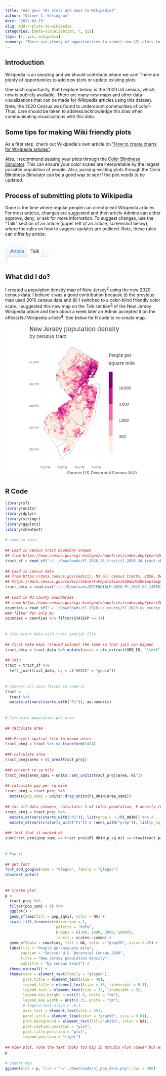 ```yaml
---
title: "Add your (R) plots and maps to Wikipedia!"
author: "Oliver C. Stringham"
date: "2022-03-15"
slug: add-r-plots-to-wikipedia
categories: [data-visualization, r, gis]
tags: [r, gis, wikipedia]
summary: "There are plenty of opportunities to submit new (R) plots to Wikipedia. Let’s do it!"
---
```


[1]: https://www.nytimes.com/2022/03/12/us/census-data-counting-changes.html
[2]: https://en.wikipedia.org/wiki/New_Jersey#/media/File:Nj_pop_dens.png
[3]: https://en.wikipedia.org/wiki/Talk:New_Jersey
[4]: https://en.wikipedia.org/wiki/New_Jersey


## Introduction 

Wikipedia is an amazing and we should contribute where we can! There are plenty of opportunities to add new plots or update existing plots. 

One such opportunity, that I explore below, is the 2020 US census, which now is publicly available. There are many new maps and other data visualizations that can be made for Wikipedia articles using this dataset. Note, the 2020 Census was found to undercount communities of color<sup>[1][1]</sup>. Thus, care should be taken to address/acknowledge this bias when communicating visualizations with this data. 

## Some tips for making Wiki friendly plots

As a first step, check out Wikipedia's own article on ["How to create charts for Wikipedia articles"](https://en.wikipedia.org/wiki/Wikipedia:How_to_create_charts_for_Wikipedia_articles).

Also, I recommend passing your plots through the [Color Blindness Simulator](https://www.color-blindness.com/coblis-color-blindness-simulator/). This can ensure your color scales are interpretable by the largest possible population of people. Also, passing existing plots through the Color Blindness Simulator can be a good way to see if the plot needs to be updated.  


## Process of submitting plots to Wikipedia
Gone is the time where regular people can directly edit Wikipedia articles. For most articles, changes are suggested and then article Admins can either approve, deny, or ask for more information. To suggest changes, use the "Talk" section of an article (upper left of an article, screenshot below), where the rules on how to suggest updates are outlined. Note, these rules can differ by article. 

![Talk section](talk.png "Talk section")


## What did I do?
I created a population density map of New Jersey<sup>[2][2]</sup> using the new 2020 census data. I believe it was a good contribution because (i) the previous map used 2010 census data and (ii) I switched to a color-blind friendly color scale. I suggested this new map on the Talk section<sup>[3][3]</sup> of the New Jersey Wikipedia article and then about a week later an Admin accepted it on the official NJ Wikipedia article<sup>[4][4]</sup>. See below for R code to re-create map. 


![NJ Pop](featured.png "NJ Population Density 2020 Map")


## R Code


```r
library(sf)
library(units)
library(dplyr)
library(stringr)
library(ggplot2)
library(showtext)

# Load in data

## Load in census tract boundary shapes
## from https://www.census.gov/cgi-bin/geo/shapefiles/index.php?year=2020&layergroup=Census+Tracts
tract_sf = read_sf("~/../Downloads/tl_2020_34_tract/tl_2020_34_tract.shp")

## Load in census data
## from https://data.census.gov/cedsci/, NJ all census tracts, 2020, Decennial Census, P1 | Race
## https://data.census.gov/cedsci/table?t=Populations%20and%20People&g=0400000US34%241400000&y=2020&tid=DECENNIALPL2020.P1
tract_data = read.csv("~/../Downloads/DECENNIALPL2020.P1_2022-02-14T053238/DECENNIALPL2020.P1_data_with_overlays_2022-02-14T052927.csv")

## Load in NJ County boundaries
## from https://www.census.gov/cgi-bin/geo/shapefiles/index.php?year=2020&layergroup=Counties+%28and+equivalent%29
counties = read_sf("~/../Downloads/tl_2020_us_county/tl_2020_us_county.shp")
### filter for only NJ
counties = counties %>% filter(STATEFP == 34)


# Join tract data with tract spatial file

## first make keys (shared column) the same so that join can happen
tract_data = tract_data %>% mutate(geoid = str_extract(GEO_ID, "\\d+$"))

## join
tract = tract_sf %>% 
  left_join(tract_data, by = c("GEOID" = "geoid"))


# Convert all data fields to numeric
tract = 
  tract %>% 
  mutate_at(vars(starts_with("P1")), as.numeric)


# Calculate population per area

## calculate area

### Project spatial file to known units
tract_proj = tract %>% st_transform(3424)

### calculate area
tract_proj$area = st_area(tract_proj)

### convert to sq mile
tract_proj$area_sqmi = units::set_units(tract_proj$area, mi^2)

## calculate pop per sq mile
tract_proj = tract_proj %>% 
  mutate(pop_sqmi = units::drop_units(P1_001N/area_sqmi))

## for all data columns, calculate: % of total population, # density (not used)
tract_proj = tract_proj %>% 
  mutate_at(vars(starts_with("P1")), list(prop = ~./P1_001N)) %>% # , .names = "{col}_prop"
  mutate_at(vars(c(starts_with("P1")) & !ends_with("prop")), list(p_sq_mi = ~units::drop_units(./area_sqmi)))

### test that it worked ok
sum(tract_proj$pop_sqmi == tract_proj$P1_001N_p_sq_mi) == nrow(tract_proj)


# Map it

## get font
font_add_google(name = "Glegoo", family = "glegoo")
showtext_auto()


## Create plot
p =
  tract_proj %>% 
  filter(pop_sqmi > 0) %>%
  ggplot() + 
  geom_sf(aes(fill = pop_sqmi), color = NA) +
  scale_fill_fermenter(direction = 1,
                       palette = "RdPu",
                       breaks = c(300, 1000, 3000, 10000),
                       labels = scales::comma) +
  geom_sf(data = counties, fill = NA, color = "gray50", size= 0.25) + 
  labs(fill = "People per\nsquare mile",
       caption = "Source: U.S. Decennial Census 2020",
       title = "New Jersey population density",
       subtitle = "by census tract") +
  theme_minimal() + 
  theme(text = element_text(family = "glegoo"), 
        plot.title = element_text(size = 40),
        legend.title = element_text(size = 35, lineheight = 0.5),
        legend.text = element_text(size = 32, lineheight = 0),
        legend.key.height = unit(1.5, units = "cm"),
        legend.key.width = unit(0.35, units = "cm"),
        # legend.text.align = -0.5,
        axis.text = element_text(size = 25),
        panel.grid = element_line(color = "gray90", size = 0.01),
        plot.background = element_rect(fill="white", color = NA),
        plot.caption.position = "plot",
        plot.title.position = "plot",
        legend.position = "right")

## View plot, note the text looks too big in RStudio Plot viewer but exports fine 
p

# Export map
ggsave(plot = p, file = "~/../Downloads/nj_pop_dens.png", dpi = 300)
```

